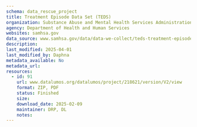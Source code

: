 ```yaml
---
schema: data_rescue_project 
title: Treatment Episode Data Set (TEDS)
organization: Substance Abuse and Mental Health Services Administration
agency: Department of Health and Human Services
websites: samhsa.gov
data_source: www.samhsa.gov/data/data-we-collect/teds-treatment-episode-data-set/datafiles
description: 
last_modified: 2025-04-01
last_modified_by: Daphna
metadata_available: No
metadata_url: 
resources:
  - id: 91
    url: www.datalumos.org/datalumos/project/218621/version/V2/view
    format: ZIP, PDF
    status: Finished
    size: 
    download_date: 2025-02-09
    maintainer: DRP, DL
    notes: 
---
```

